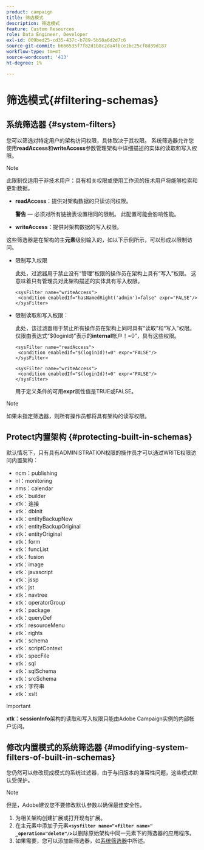 ```yaml
---
product: campaign
title: 筛选模式
description: 筛选模式
feature: Custom Resources
role: Data Engineer, Developer
exl-id: 009bed25-cd35-437c-b789-5b58a6d2d7c6
source-git-commit: b666535f7f82d1b8c2da4fbce1bc25cf8d39d187
workflow-type: tm+mt
source-wordcount: '413'
ht-degree: 1%

---
```


# 筛选模式{#filtering-schemas}

## 系统筛选器 {#system-filters}

您可以筛选对特定用户的架构访问权限，具体取决于其权限。 系统筛选器允许您使用&#x200B;**readAccess**&#x200B;和&#x200B;**writeAccess**&#x200B;参数管理架构中详细描述的实体的读取和写入权限。

>[!NOTE]
>
>此限制仅适用于非技术用户：具有相关权限或使用工作流的技术用户将能够检索和更新数据。

* **readAccess**：提供对架构数据的只读访问权限。

  **警告** — 必须对所有链接表设置相同的限制。 此配置可能会影响性能。

* **writeAccess**：提供对架构数据的写入权限。

这些筛选器是在架构的主&#x200B;**元素**&#x200B;级别输入的，如以下示例所示，可以形成以限制访问。

* 限制写入权限

  此处，过滤器用于禁止没有“管理”权限的操作员在架构上具有“写入”权限。 这意味着只有管理员对此架构描述的实体具有写入权限。

  ```
  <sysFilter name="writeAccess">      
   <condition enabledIf="hasNamedRight('admin')=false" expr="FALSE"/>    
  </sysFilter>
  ```

* 限制读取和写入权限：

  此处，该过滤器用于禁止所有操作员在架构上同时具有“读取”和“写入”权限。 仅限由表达式“$(loginId)”表示的&#x200B;**internal**&#x200B;帐户！=0”，具有这些权限。

  ```
  <sysFilter name="readAccess"> 
   <condition enabledIf="$(loginId)!=0" expr="FALSE"/>
  </sysFilter>
  
  <sysFilter name="writeAccess">  
   <condition enabledIf="$(loginId)!=0" expr="FALSE"/>
  </sysFilter>
  ```

  用于定义条件的可用&#x200B;**expr**&#x200B;属性值是TRUE或FALSE。

>[!NOTE]
>
>如果未指定筛选器，则所有操作员都将具有架构的读写权限。

## Protect内置架构 {#protecting-built-in-schemas}

默认情况下，只有具有ADMINISTRATION权限的操作员才可以通过WRITE权限访问内置架构：

* ncm：publishing
* nl：monitoring
* nms：calendar
* xtk：builder
* xtk：连接
* xtk：dbInit
* xtk：entityBackupNew
* xtk：entityBackupOriginal
* xtk：entityOriginal
* xtk：form
* xtk：funcList
* xtk：fusion
* xtk：image
* xtk：javascript
* xtk：jssp
* xtk：jst
* xtk：navtree
* xtk：operatorGroup
* xtk：package
* xtk：queryDef
* xtk：resourceMenu
* xtk：rights
* xtk：schema
* xtk：scriptContext
* xtk：specFile
* xtk：sql
* xtk：sqlSchema
* xtk：srcSchema
* xtk：字符串
* xtk：xslt

>[!IMPORTANT]
>
>**xtk：sessionInfo**&#x200B;架构的读取和写入权限只能由Adobe Campaign实例的内部帐户访问。

## 修改内置模式的系统筛选器 {#modifying-system-filters-of-built-in-schemas}

您仍然可以修改现成模式的系统过滤器，由于与旧版本的兼容性问题，这些模式默认受保护。

>[!NOTE]
>
>但是，Adobe建议您不要修改默认参数以确保最佳安全性。

1. 为相关架构创建扩展或打开现有扩展。
1. 在主元素中添加子元素&#x200B;**`<sysfilter name="<filter name>" _operation="delete"/>`**&#x200B;以删除原始架构中同一元素下的筛选器的应用程序。
1. 如果需要，您可以添加新筛选器，如[系统筛选器](#system-filters)中所述。
